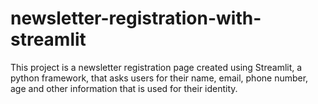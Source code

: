 # newsletter-registration-with-streamlit
This project is a newsletter registration page created using Streamlit, a python framework, that asks users for their name, email, phone number, age and other information that is used for their identity.
